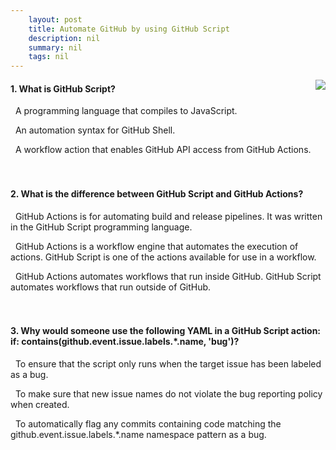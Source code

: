```yaml
---
    layout: post
    title: Automate GitHub by using GitHub Script 
    description: nil
    summary: nil
    tags: nil
---
```



 <a target="_blank" href="https://docs.microsoft.com/en-us/learn/modules/automate-github-using-github-script/4-knowledge-check/"><i class="fas fa-external-link-alt"></i> </a>
 <img align="right" src="https://docs.microsoft.com/en-us/learn/achievements/github/automate-github-using-github-script.svg">
####  1. What is GitHub Script?


<i class='far fa-square'></i> &nbsp;&nbsp;A programming language that compiles to JavaScript.

<i class='far fa-square'></i> &nbsp;&nbsp;An automation syntax for GitHub Shell.

<i class='fas fa-check-square' style='color: Dodgerblue;'></i> &nbsp;&nbsp;A workflow action that enables GitHub API access from GitHub Actions.
<br />
<br />
<br />

####  2. What is the difference between GitHub Script and GitHub Actions?


<i class='far fa-square'></i> &nbsp;&nbsp;GitHub Actions is for automating build and release pipelines. It was written in the GitHub Script programming language.

<i class='fas fa-check-square' style='color: Dodgerblue;'></i> &nbsp;&nbsp;GitHub Actions is a workflow engine that automates the execution of actions. GitHub Script is one of the actions available for use in a workflow.

<i class='far fa-square'></i> &nbsp;&nbsp;GitHub Actions automates workflows that run inside GitHub. GitHub Script automates workflows that run outside of GitHub.
<br />
<br />
<br />

####  3. Why would someone use the following YAML in a GitHub Script action: if: contains(github.event.issue.labels.*.name, 'bug')?


<i class='fas fa-check-square' style='color: Dodgerblue;'></i> &nbsp;&nbsp;To ensure that the script only runs when the target issue has been labeled as a bug.

<i class='far fa-square'></i> &nbsp;&nbsp;To make sure that new issue names do not violate the bug reporting policy when created.

<i class='far fa-square'></i> &nbsp;&nbsp;To automatically flag any commits containing code matching the github.event.issue.labels.*.name namespace pattern as a bug.
<br />
<br />
<br />
